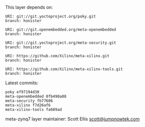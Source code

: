This layer depends on:

    URI: git://git.yoctoproject.org/poky.git
    branch: honister

    URI: git://git.openembedded.org/meta-openembedded
    branch: honister

    URI: git://git.yoctoproject.org/meta-security.git
    branch: honister

    URI: https://github.com/Xilinx/meta-xilinx.git
    branch: honister

    URI: https://github.com/Xilinx/meta-xilinx-tools.git
    branch: honister

Latest commits:

    poky ef97194d30
    meta-openembedded 0fb490a08
    meta-security fb77606
    meta-xilinx f7d26af6
    meta-xilinx-tools fa689ad

meta-zynq7 layer maintainer: Scott Ellis <scott@jumpnowtek.com>
